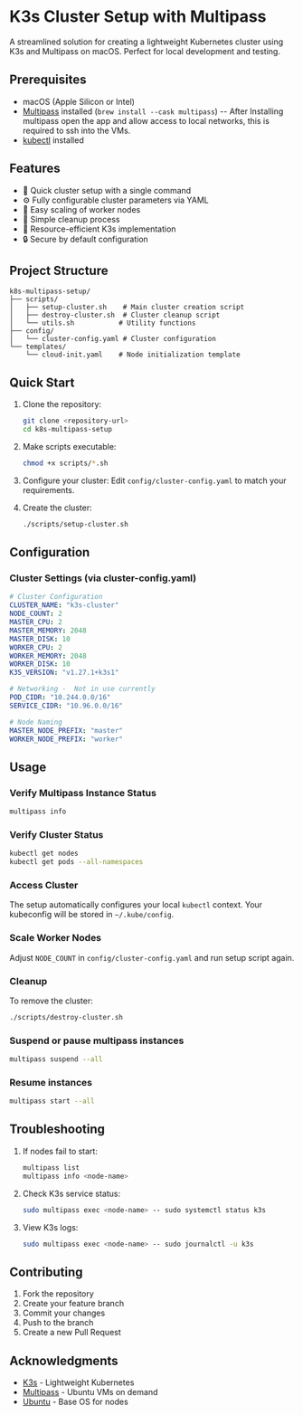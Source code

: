 # K3s Cluster Setup with Multipass

A streamlined solution for creating a lightweight Kubernetes cluster using K3s and Multipass on macOS. Perfect for local development and testing.

## Prerequisites

- macOS (Apple Silicon or Intel)
- [Multipass](https://multipass.run/) installed (`brew install --cask multipass`)
-- After Installing multipass open the  app and allow access to local networks, this is required to ssh into the VMs.
- [kubectl](https://kubernetes.io/docs/tasks/tools/install-kubectl-macos/) installed

## Features

- 🚀 Quick cluster setup with a single command
- ⚙️ Fully configurable cluster parameters via YAML
- 🔄 Easy scaling of worker nodes
- 🧹 Simple cleanup process
- 💪 Resource-efficient K3s implementation
- 🔒 Secure by default configuration

## Project Structure

```
k8s-multipass-setup/
├── scripts/
│   ├── setup-cluster.sh    # Main cluster creation script
│   ├── destroy-cluster.sh  # Cluster cleanup script
│   └── utils.sh           # Utility functions
├── config/
│   └── cluster-config.yaml # Cluster configuration
└── templates/
    └── cloud-init.yaml    # Node initialization template
```

## Quick Start

1. Clone the repository:

   ```bash
   git clone <repository-url>
   cd k8s-multipass-setup
   ```

2. Make scripts executable:

   ```bash
   chmod +x scripts/*.sh
   ```

3. Configure your cluster:
   Edit `config/cluster-config.yaml` to match your requirements.

4. Create the cluster:

   ```bash
   ./scripts/setup-cluster.sh
   ```

## Configuration

### Cluster Settings (via cluster-config.yaml)

```yaml
# Cluster Configuration
CLUSTER_NAME: "k3s-cluster"
NODE_COUNT: 2
MASTER_CPU: 2
MASTER_MEMORY: 2048
MASTER_DISK: 10
WORKER_CPU: 2
WORKER_MEMORY: 2048
WORKER_DISK: 10
K3S_VERSION: "v1.27.1+k3s1"

# Networking -  Not in use currently
POD_CIDR: "10.244.0.0/16"
SERVICE_CIDR: "10.96.0.0/16"

# Node Naming
MASTER_NODE_PREFIX: "master"
WORKER_NODE_PREFIX: "worker"
```

## Usage

### Verify Multipass Instance Status

```bash
multipass info
```

### Verify Cluster Status

```bash
kubectl get nodes
kubectl get pods --all-namespaces
```

### Access Cluster

The setup automatically configures your local `kubectl` context. Your kubeconfig will be stored in `~/.kube/config`.

### Scale Worker Nodes

Adjust `NODE_COUNT` in `config/cluster-config.yaml` and run setup script again.

### Cleanup

To remove the cluster:

```bash
./scripts/destroy-cluster.sh
```

### Suspend or pause multipass instances

```bash
multipass suspend --all
```

### Resume instances

```bash
multipass start --all
```

## Troubleshooting

1. If nodes fail to start:

   ```bash
   multipass list
   multipass info <node-name>
   ```

2. Check K3s service status:

   ```bash
   sudo multipass exec <node-name> -- sudo systemctl status k3s
   ```

3. View K3s logs:

   ```bash
   sudo multipass exec <node-name> -- sudo journalctl -u k3s
   ```

## Contributing

1. Fork the repository
2. Create your feature branch
3. Commit your changes
4. Push to the branch
5. Create a new Pull Request

## Acknowledgments

- [K3s](https://k3s.io/) - Lightweight Kubernetes
- [Multipass](https://multipass.run/) - Ubuntu VMs on demand
- [Ubuntu](https://ubuntu.com/) - Base OS for nodes
